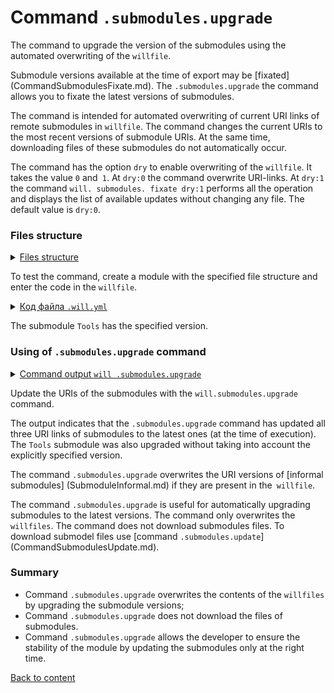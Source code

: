 # Command <code>.submodules.upgrade</code>

The command to upgrade the version of the submodules using the automated overwriting of the <code>willfile</code>.

Submodule versions available at the time of export may be [fixated] (CommandSubmodulesFixate.md). The `.submodules.upgrade` the command allows you to fixate the latest versions of submodules.

The command is intended for automated overwriting of current URI links of remote submodules in `willfile`. The command changes the current URIs to the most recent versions of submodule URIs. At the same time, downloading files of these submodules do not automatically occur.

The command has the option `dry` to enable overwriting of the `willfile`. It takes the value `0` and` 1`. At `dry:0` the command overwrite URI-links. At `dry:1` the command `will. submodules. fixate dry:1` performs all the operation and displays the list of available updates without changing any file. The default value is `dry:0`.

### Files structure

<details>
  <summary><u>Files structure</u></summary>

```
submodulesUpgrade
          └── .will.yml
```

</details>

To test the command, create a module with the specified file structure and enter the code in the `willfile`. 

<details>
    <summary><u>Код файла <code>.will.yml</code></u></summary>

```yaml
about :

  name : submodulesCommands
  description : "To test .submodules.upgrade command"

submodule :

  Tools : git+https:///github.com/Wandalen/wTools.git/out/wTools#ec60e39ded1669e27abaa6fc2798ee13804c400a
  PathFundamentals : git+https:///github.com/Wandalen/wPathFundamentals.git/out/wPathFundamentals#master
  Files : git+https:///github.com/Wandalen/wFiles.git/out/wFiles#master

```
</details>

The submodule `Tools` has the specified version.

### Using of `.submodules.upgrade` command

<details>
  <summary><u>Command output <code>will .submodules.upgrade</code></u></summary>

```
[user@user ~]$ will .submodules.upgrade
...
Module at /path_to_file/.will.yml
...
  Remote path of module::submodulesCommands / module::Tools fixated
  git+https:///github.com/Wandalen/wTools.git/out/wTools : .#7db7bd21ac76fc495aae44cc8b1c4474ce5012a4 <- .#ec60e39ded1669e27abaa6fc2798ee13804c400a
  in /path_to_file/submodulesUpgrade/.will.yml
Remote path of module::submodulesCommands / module::PathFundamentals fixated
  git+https:///github.com/Wandalen/wPathFundamentals.git/out/wPathFundamentals : .#d95a35b7ef1568df823c12efa5bd5e1f4ceec8b7 <- .#master
  in /path_to_file/submodulesUpgrade/.will.yml
Remote path of module::submodulesCommands / module::Files fixated
  git+https:///github.com/Wandalen/wFiles.git/out/wFiles : .#075ce0ca21af083bc879b0d1a4091a29ed4a16d2 <- .#master
  in /path_to_file/submodulesUpgrade/.will.yml

```

</details>

Update the URIs of the submodules with the `will.submodules.upgrade` command.

The output indicates that the `.submodules.upgrade`  command has updated all three URI links of submodules to the latest ones (at the time of execution). The `Tools` submodule was also upgraded without taking into account the explicitly specified version.

The command `.submodules.upgrade` overwrites the URI versions of [informal submodules] (SubmoduleInformal.md) if they are present in the` willfile`.

The command `.submodules.upgrade` is useful for automatically upgrading submodules to the latest versions. The command only overwrites the `willfiles`. The command does not download submodules files. To download submodel files use [command `.submodules.update`] (CommandSubmodulesUpdate.md).

### Summary

- Command `.submodules.upgrade` overwrites the contents of the `willfiles` by upgrading the submodule versions;
- Command `.submodules.upgrade` does not download the files of submodules.
- Command `.submodules.upgrade` allows the developer to ensure the stability of the module by updating the submodules only at the right time.

[Back to content](../README.md#tutorials)
